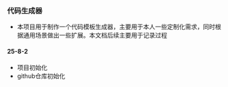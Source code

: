 ### 代码生成器   

- 本项目用于制作一个代码模板生成器，主要用于本人一些定制化需求，同时根据通用场景做出一些扩展。本文档后续主要用于记录过程

#### 25-8-2

- 项目初始化
- github仓库初始化